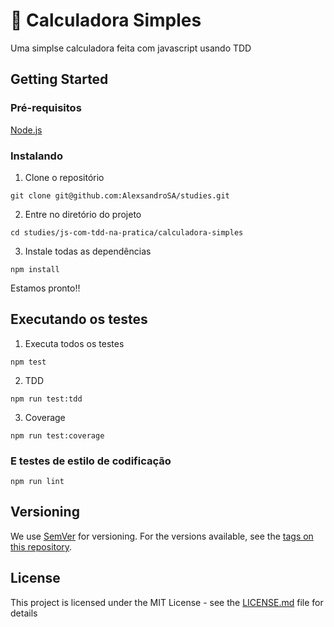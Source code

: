 # :1234: Calculadora Simples

Uma simplse calculadora feita com javascript usando TDD

## Getting Started

### Pré-requisitos

[Node.js](https://nodejs.org/en/)

### Instalando

1. Clone o repositório
```
git clone git@github.com:AlexsandroSA/studies.git
```

2. Entre no diretório do projeto
```
cd studies/js-com-tdd-na-pratica/calculadora-simples
```

3. Instale todas as dependências

```
npm install
```

Estamos pronto!!

## Executando os testes


1. Executa todos os testes
```
npm test
```

2. TDD
```
npm run test:tdd
```

3. Coverage
```
npm run test:coverage
```

### E testes de estilo de codificação

```
npm run lint
```

## Versioning

We use [SemVer](http://semver.org/) for versioning. For the versions available, see the [tags on this repository](https://github.com/your/project/tags).

## License

This project is licensed under the MIT License - see the [LICENSE.md](LICENSE.md) file for details
